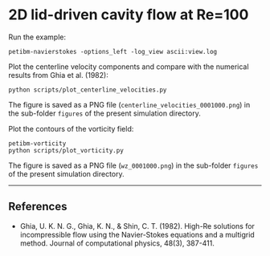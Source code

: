 # 2D lid-driven cavity flow at Re=100

Run the example:

```shell
petibm-navierstokes -options_left -log_view ascii:view.log
```

Plot the centerline velocity components and compare with the numerical results from Ghia et al. (1982):

```shell
python scripts/plot_centerline_velocities.py
```

The figure is saved as a PNG file (`centerline_velocities_0001000.png`) in the sub-folder `figures` of the present simulation directory.

Plot the contours of the vorticity field:

```shell
petibm-vorticity
python scripts/plot_vorticity.py
```

The figure is saved as a PNG file (`wz_0001000.png`) in the sub-folder `figures` of the present simulation directory.

---

## References

* Ghia, U. K. N. G., Ghia, K. N., & Shin, C. T. (1982). High-Re solutions for incompressible flow using the Navier-Stokes equations and a multigrid method. Journal of computational physics, 48(3), 387-411.
